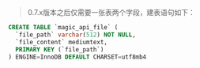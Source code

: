 > 0.7.x版本之后仅需要一张表两个字段，建表语句如下：
```sql
CREATE TABLE `magic_api_file` (
  `file_path` varchar(512) NOT NULL,
  `file_content` mediumtext,
  PRIMARY KEY (`file_path`)
) ENGINE=InnoDB DEFAULT CHARSET=utf8mb4
```